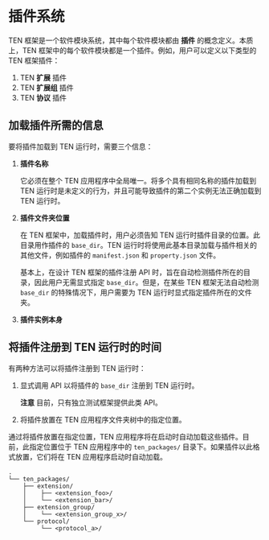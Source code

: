 # 插件系统

TEN 框架是一个软件模块系统，其中每个软件模块都由 **插件** 的概念定义。本质上，TEN 框架中的每个软件模块都是一个插件。例如，用户可以定义以下类型的 TEN 框架插件：

1.  TEN **扩展** 插件
2.  TEN **扩展组** 插件
3.  TEN **协议** 插件

## 加载插件所需的信息

要将插件加载到 TEN 运行时，需要三个信息：

1.  **插件名称**

    它必须在整个 TEN 应用程序中全局唯一。将多个具有相同名称的插件加载到 TEN 运行时是未定义的行为，并且可能导致插件的第二个实例无法正确加载到 TEN 运行时。

2.  **插件文件夹位置**

    在 TEN 框架中，加载插件时，用户必须告知 TEN 运行时插件目录的位置。此目录用作插件的 `base_dir`。TEN 运行时将使用此基本目录加载与插件相关的其他文件，例如插件的 `manifest.json` 和 `property.json` 文件。

    基本上，在设计 TEN 框架的插件注册 API 时，旨在自动检测插件所在的目录，因此用户无需显式指定 `base_dir`。但是，在某些 TEN 框架无法自动检测 `base_dir` 的特殊情况下，用户需要为 TEN 运行时显式指定插件所在的文件夹。

3.  **插件实例本身**

## 将插件注册到 TEN 运行时的时间

有两种方法可以将插件注册到 TEN 运行时：

1.  显式调用 API 以将插件的 `base_dir` 注册到 TEN 运行时。

    **注意** 目前，只有独立测试框架提供此类 API。

2.  将插件放置在 TEN 应用程序文件夹树中的指定位置。

通过将插件放置在指定位置，TEN 应用程序将在启动时自动加载这些插件。目前，此指定位置位于 TEN 应用程序中的 `ten_packages/` 目录下。如果插件以此格式放置，它们将在 TEN 应用程序启动时自动加载。

```text
.
└── ten_packages/
    ├── extension/
    │    ├── <extension_foo>/
    │    └── <extension_bar>/
    ├── extension_group/
    │    └── <extension_group_x>/
    └── protocol/
         └── <protocol_a>/
```
